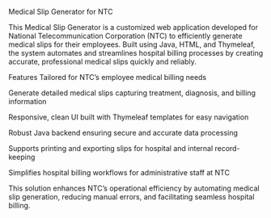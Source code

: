 Medical Slip Generator for NTC

This Medical Slip Generator is a customized web application developed for National Telecommunication Corporation (NTC) to efficiently generate medical slips for their employees. Built using Java, HTML, and Thymeleaf, the system automates and streamlines hospital billing processes by creating accurate, professional medical slips quickly and reliably.

Features
Tailored for NTC’s employee medical billing needs

Generate detailed medical slips capturing treatment, diagnosis, and billing information

Responsive, clean UI built with Thymeleaf templates for easy navigation

Robust Java backend ensuring secure and accurate data processing

Supports printing and exporting slips for hospital and internal record-keeping

Simplifies hospital billing workflows for administrative staff at NTC

This solution enhances NTC’s operational efficiency by automating medical slip generation, reducing manual errors, and facilitating seamless hospital billing.
